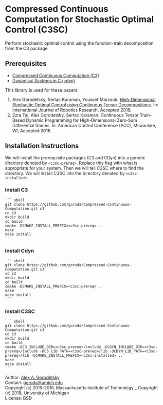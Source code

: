 # Compressed Continuous Computation for Stochastic Optimal Control (C3SC)
Perform stochastic optimal control using the function-train decomposition from the C3 package

## Prerequisites
  * [Compressed Continuous Computation (C3)](https://github.com/goroda/Compressed-Continuous-Computation) 
  * [Dynamical Systems in C (cdyn)](https://github.com/goroda/cdyn)

This library is used for these papers

1. Alex Gorodetsky, Sertac Karaman, Youssef Marzouk: [High-Dimensional Stochastic Optimal Control using Continuous Tensor Decompositions](https://alexgorodetsky.com/wp-content/uploads/2018/02/1611.04706.pdf). In: International Journal of Robotics Research, Accepted 2018.
2. Ezra Tal, Alex Gorodetsky, Sertac Karaman: Continuous Tensor Train-Based Dynamic Programming for High-Dimensional Zero-Sum Differential Games. In: American Control Conference (ACC), Milwaukee, WI, Accepted 2018.

## Installation Instructions

We will install the prerequisite packages (C3 and CDyn) into a generic directory denoted by `<c3sc-prereq>`. Replace this flag with what is appropriate for your system. Then we will tell C3SC where to find the directory. We will install C3SC into the directory denoted by `<c3sc-installed>.`

### Install C3 
    ``` shell
    git clone https://github.com/goroda/Compressed-Continuous-Computation.git c3
    cd c3
    mkdir build
    cd build
    cmake -DCMAKE_INSTALL_PREFIX=<c3sc-prereq> ..
    make
    make install
    ```

### Install Cdyn
    ``` shell
    git clone https://github.com/goroda/Compressed-Continuous-Computation.git c3
    cd c3
    mkdir build
    cd build
    cmake -DCMAKE_INSTALL_PREFIX=<c3sc-prereq> ..
    make
    make install
    ```
### Install C3SC

    ``` shell
    git clone https://github.com/goroda/Compressed-Continuous-Computation.git c3
    cd c3
    mkdir build
    cd build
    cmake -DC3_INCLUDE_DIR=<c3sc-prereq>/include -DCDYN_INCLUDE_DIR=<c3sc-prereq>/include -DC3_LIB_PATH=<c3sc-prereq>/lib -DCDYN_LIB_PATH=<c3sc-prereq>/lib -DCMAKE_INSTALL_PREFIX=<c3sc-installed> ..
    make
    make install
    ```


<!-- http://www.alexgorodetsky.com/c3/html/ -->

Author: [Alex A. Gorodetsky](https://www.alexgorodetsky.com)  
Contact: [goroda@umich.edu](mailto:goroda@umich.edu)  
Copyright (c) 2015-2016, Massachusetts Institute of Technology _
Copyright (c) 2018, University of Michigan  
License: BSD
